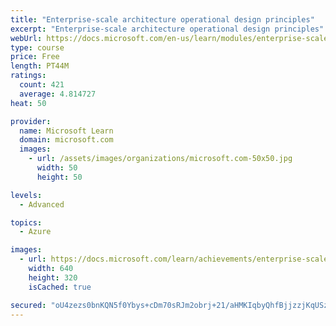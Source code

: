 ```yaml
---
title: "Enterprise-scale architecture operational design principles"
excerpt: "Enterprise-scale architecture operational design principles"
webUrl: https://docs.microsoft.com/en-us/learn/modules/enterprise-scale-operations/
type: course
price: Free
length: PT44M
ratings:
  count: 421
  average: 4.814727
heat: 50

provider:
  name: Microsoft Learn
  domain: microsoft.com
  images:
    - url: /assets/images/organizations/microsoft.com-50x50.jpg
      width: 50
      height: 50

levels:
  - Advanced

topics:
  - Azure

images:
  - url: https://docs.microsoft.com/learn/achievements/enterprise-scale-operations-social.png
    width: 640
    height: 320
    isCached: true

secured: "oU4zezs0bnKQN5f0Ybys+cDm70sRJm2obrj+21/aHMKIqbyQhfBjjzzjKqUSzKCcYMBDv+yWXUJ4yePp6osFaOC7e8V7ZymdHfBn6F4IBdovwazMVc9orAI+IDmL2LLy7wANTw/gg4jD1CxQGTCsHldg8WE7fjKjhOHbNGmjTgIUfXKPr2RXlr1uXd3p7bSlM+3zD6Y6tqfXZ3BR5quDAKLFJGjuZQ+80RWoUh8pFvxclgSnymTFOAQT0LNOn906EkmQw1lDveNlz94biZvR98VOcNwr27JtYvVmip/wgRBNyJDYrhHJCzZGysyQ6hsBuRQtZBhUJy1YglhHhB9CEkFIRm3AapMFylcHSchlm4WwjmnMIwM2/1LALMXu7k3+3mHvvjfCp8ArJQx4HxymfHioZEH8JLSBtqKF/h39XOg=;JgSnVb0CtgUSaNBWOzR/fg=="
---
```


